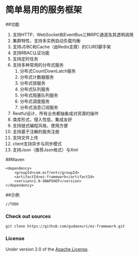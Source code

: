 简单易用的服务框架
===

##功能

1. 支持HTTP、WebSocket和EventBus三种RPC通道及其透明调用
1. 集群特性，支持多实例自动负载均衡
1. 支持JDBC和Cache（由Redis支撑）的CURD脚手架
1. 支持RBAC认证功能
1. 支持定时任务
1. 支持多种常用的分布式服务
      1. 分布式CountDownLatch服务
      1. 分布式计数器服务
      1. 分布式锁服务
      1. 分布式队列服务
      1. 分布式阻塞队列服务
      1. 分布式调度服务
      1. 分布式消息订阅服务
1. Restful设计，所有业务都抽象成对资源的操作      
1. 类库形式，侵入性低，集成友好
1. 支持链式编程风格，使用方便
1. 支持基于注解的服务注册
1. 支持文件上传
1. client支持异步与同步模式
1. 支持Json（推荐Json格式）与Xml

##Maven

    <dependency>
        <groupId>com.ecfront</groupId>
        <artifactId>ez-framework</artifactId>
        <version>1.0-SNAPSHOT</version>
    </dependency>

##示例

    //TODO

### Check out sources
`git clone https://github.com/gudaoxuri/ez-framework.git`

### License

Under version 2.0 of the [Apache License][].

[Apache License]: http://www.apache.org/licenses/LICENSE-2.0